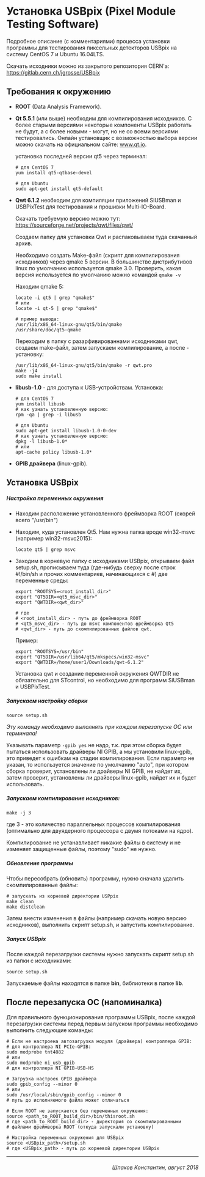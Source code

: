 Установка USBpix (Pixel Module Testing Software)
================================================

Подробное описание (с комментариями) процесса установки программы для тестирования пиксельных детекторов USBpix на систему CentOS 7 и Ubuntu 16.04LTS.

Скачать исходники можно из закрытого репозитория CERN'а: https://gitlab.cern.ch/jgrosse/USBpix

Требования к окружению
----------------------

* **ROOT** (Data Analysis Framework).
* **Qt 5.5.1** (или выше) необходим для компилирования исходников. С более старыми версиями некоторые компоненты USBpix работать не будут, а с более новыми - могут, но не со всеми версиями тестировались. Онлайн установщик с возможностью выбора версии можно скачать на официальном сайте: www.qt.io.

  установка последней версии qt5 через терминал:

    ```
    # для CentOS 7
    yum install qt5-qtbase-devel

    # для Ubuntu
    sudo apt-get install qt5-default
    ```

* **Qwt 6.1.2** необходим для компиляции приложений SiUSBman и USBPixTest для тестирования и прошивки Multi-IO-Board.

  Скачать требуемую версию можно тут: https://sourceforge.net/projects/qwt/files/qwt/

  Создаем папку для установки Qwt и распаковываем туда скачанный архив.

  Необходимо создать Make-файл (скрипт для компилирования исходников) через qmake 5 версии. В большинстве дистрибутивов linux по умолчанию используется qmake 3.0. Проверить, какая версия используется по умолчанию можно командой ```qmake -v```

   Находим qmake 5:

  ```
  locate -i qt5 | grep "qmake$"
  # или
  locate -i qt-5 | grep "qmake$"

  # пример вывода:
  /usr/lib/x86_64-linux-gnu/qt5/bin/qmake
  /usr/share/doc/qt5-qmake
  ```

  Переходим в папку с разарфивированнами исходниками qwt, создаем make-файл, затем запускаем компилирование, а после - установку:

  ```
  /usr/lib/x86_64-linux-gnu/qt5/bin/qmake -r qwt.pro
  make -j4
  sudo make install
  ```

* **libusb-1.0** - для доступа к USB-устройствам. Установка:

  ```
  # для CentOS 7
  yum install libusb
  # как узнать установленную версию:
  rpm -qa | grep -i libusb

  # для Ubuntu
  sudo apt-get install libusb-1.0-0-dev
  # как узнать установленную версию:
  dpkg -l libusb-1.0*
  # или
  apt-cache policy libusb-1.0*
  ```

* **GPIB драйвера** (linux-gpib).

Установка USBpix
----------------

##### Настройка переменных окружения
* Находим расположение установленного фреймворка ROOT (скорей всего "/usr/bin")
* Находим, куда установлен Qt5. Нам нужна папка вроде win32-msvc (например win32-msvc2015):

  ```
  locate qt5 | grep msvc
  ```

* Заходим в корневую папку с исходниками USBpix, открываем файл setup.sh, прописываем туда (где-нибудь сверху после строк #!/bin/sh и прочих комментариев, начинающихся с #) две переменные среды:

  ```
  export "ROOTSYS=<root_install_dir>"
  export "QT5DIR=<qt5_msvc_dir>"
  export "QWTDIR=<qwt_dir>"

  # где
  # <root_install_dir> - путь до фреймворка ROOT
  # <qt5_msvc_dir> - путь до msvc компонентов фреймворка Qt5
  # <qwt_dir> - путь до скомпилированных файлов qwt.
  ```

  Пример:

  ```
  export "ROOTSYS=/usr/bin"
  export "QT5DIR=/usr/lib64/qt5/mkspecs/win32-msvc"
  export "QWTDIR=/home/user1/Downloads/qwt-6.1.2"
  ```

  Установка qwt и создание переменной окружения QWTDIR не обязательно для STcontrol, но необходимо для программ SiUSBman и USBPixTest.

##### Запускаем настройку сборки

```
source setup.sh
```

*Эту команду необходимо выполнять при каждом перезапуске ОС или терминала!*

Указывать параметр ```-gpib yes``` не надо, т.к. при этом сборка будет пытаться использовать драйверы NI GPIB, а мы установили linux-gpib, это приведет к ошибкам на стадии компилирования. Если параметр не указан, то используется значение по умолчанию "auto", при котором сборка проверит, установлены ли драйверы NI GPIB, не найдет их, затем проверит, установлены ли драйверы linux-gpib, найдет их и будет использовать.

##### Запускаем компилирование исходников:

```
make -j 3
```

где 3 - это количество параллельных процессов компилирования (оптимально для двуядерного процессора с двумя потоками на ядро).

Компилирование не устанавливает никакие файлы в систему и не изменяет защищенные файлы, поэтому "sudo" не нужно.

##### Обновление программы

Чтобы пересобрать (обновить) программу, нужно сначала удалить скомпилированные файлы:

```
# запускать из корневой директории USPpix
make clean
make distclean
```

Затем внести изменения в файлы (например скачать новую версию исходников), выполнить скрипт setup.sh, и запустить компилирование.

##### Запуск USBpix

После каждой перезагрузки системы нужно запускать скрипт setup.sh из папки с исходниками:

```
source setup.sh
```

Запускаемые файлы находятся в папке **bin**, библиотеки в папке **lib**.

После перезапуска ОС (напоминалка)
----------------------------------

Для правильного функционирования программы USBpix, после каждой перезагрузки системы перед первым запуском программы необходимо выполнить следующие команды:

```
# Если не настроена автозагрузка модуля (драйвера) контроллера GPIB:
# для контроллера NI PCIe-GPIB:
sudo modprobe tnt4882
# или
sudo modprobe ni_usb_gpib
# для контроллера NI GPIB-USB-HS

# Загрузка настроек GPIB драйвера
sudo gpib_config --minor 0
# или
sudo /usr/local/sbin/gpib_config --minor 0
# путь до исполняемого файла может отличаться

# Если ROOT не запускается без переменных окружения:
source <path_to_ROOT_build_dir>/bin/thisroot.sh
# где <path_to_ROOT_build_dir> - директория со скомпилированными
# файлами фреймворка ROOT (откуда запускали установку)

# Настройка переменных окружения для USBpix
source <USBpix_path>/setup.sh
# где <USBpix_path> - путь до корневой директории USBpix
```

----------------------------------------

###### <div style="text-align: right"> Шпаков Константин, август 2018 </div>
